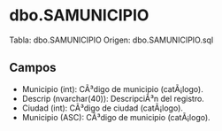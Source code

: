 ﻿# dbo.SAMUNICIPIO

Tabla: dbo.SAMUNICIPIO
Origen: dbo.SAMUNICIPIO.sql

## Campos

- Municipio (int): CÃ³digo de municipio (catÃ¡logo).
- Descrip (nvarchar(40)): DescripciÃ³n del registro.
- Ciudad (int): CÃ³digo de ciudad (catÃ¡logo).
- Municipio (ASC): CÃ³digo de municipio (catÃ¡logo).

